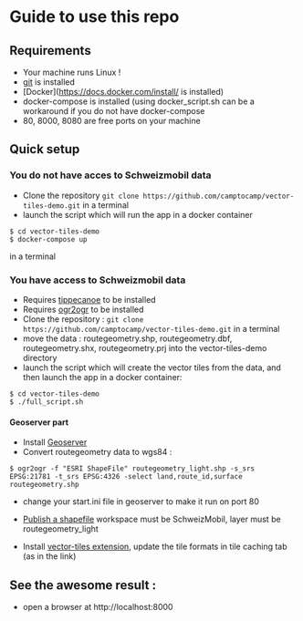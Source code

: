 # Guide to use this repo
## Requirements
* Your machine runs Linux !
* [git](https://gist.github.com/derhuerst/1b15ff4652a867391f03#file-linux-md) is installed
* [Docker](https://docs.docker.com/install/ is installed)
* docker-compose is installed (using docker_script.sh can be a workaround if you do not have docker-compose
* 80, 8000, 8080 are free ports on your machine

## Quick setup
### You do not have acces to Schweizmobil data
* Clone the repository
`git clone https://github.com/camptocamp/vector-tiles-demo.git` in a terminal
* launch the script which will run the app in a docker container
```
$ cd vector-tiles-demo
$ docker-compose up
```
in a terminal
### You have access to Schweizmobil data

* Requires [tippecanoe](https://github.com/mapbox/tippecanoe) to be installed
* Requires [ogr2ogr](http://www.sarasafavi.com/installing-gdalogr-on-ubuntu.html) to be installed
* Clone the repository :
`git clone https://github.com/camptocamp/vector-tiles-demo.git` in a terminal
* move the data : routegeometry.shp, routegeometry.dbf, routegeometry.shx, routegeometry.prj into the vector-tiles-demo directory
* launch the script which will create the vector tiles from the data, and then launch the app in a docker container:
```
$ cd vector-tiles-demo
$ ./full_script.sh
```
#### Geoserver part

* Install [Geoserver](http://docs.geoserver.org/stable/en/user/installation/linux.html)
* Convert routegeometry data to wgs84 :
```
$ ogr2ogr -f "ESRI ShapeFile" routegeometry_light.shp -s_srs EPSG:21781 -t_srs EPSG:4326 -select land,route_id,surface routegeometry.shp
```
* change your start.ini file in geoserver to make it run on port 80

* [Publish a shapefile](http://docs.geoserver.org/latest/en/user/gettingstarted/shapefile-quickstart/index.html) workspace must be SchweizMobil, layer must be routegeometry_light

* Install [vector-tiles extension](file:///home/nhofer/geoserver-2.12.2/user/extensions/vectortiles/install.html), update the tile formats in tile caching tab (as in the link)

## See the awesome result :
* open a browser at http://localhost:8000

